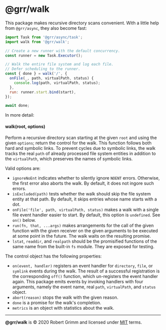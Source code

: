 
# @grr/walk

This package makes recursive directory scans convenient. With a little help from
`@grr/async`, they also become fast:

```js
import Task from '@grr/async/task';
import walk from '@grr/walk';

// Create a new runner with the default concurrency.
const runner = new Task.Executor();

// Walk the entire file system and log each file.
// Defer scheduling to the runner.
const { done } = walk('/', {
  onFile(_, path, virtualPath, status) {
    console.log(path, virtualPath, status);
  },
  run: runner.start.bind(start),
});

await done;
```

In more detail:

#### walk(root, options)

Perform a recursive directory scan starting at the given `root` and using the
given `options`; return the control for the walk. This function follows both
hard and symbolic links. To prevent cycles due to symbolic links, the walk
tracks the real `path` of already processed file system entities in addition to
the `virtualPath`, which preserves the names of symbolic links.

Valid options are:

  * `ignoreNoEnt` indicates whether to silently ignore `NOENT` errors.
    Otherwise, the first error also aborts the walk. By default, it does not
    ingore such errors.
  * `isExcluded(path)` tests whether the walk should skip the file system entity
    at that path. By default, it skips entries whose name starts with a dot.
  * `onFile('file', path, virtualPath, status)` makes a walk with a single file
    event handler easier to start. By default, this option is `undefined`. See
    `on()` below.
  * `run(fn, that, ...args)` makes arrangements for the call of the given
    function with the given receiver on the given arguments to be executed at
    some point in the future. The walk waits on the resulting promise.
  * `lstat`, `readdir`, and `realpath` should be the promisified functions of
    the same name from the built-in `fs` module. They are exposed for testing.

The control object has the following properties:

  * `on(event, handler)` registers an event handler for `directory`, `file`, or
    `symlink` events during the walk. The result of a successful registration is
    the corresponding `off()` function, which un-registers the event handler
    again. This package emits events by invoking handlers with four arguments,
    namely the event name, real `path`, `virtualPath`, and `status` object.
  * `abort(reason)` stops the walk with the given reason.
  * `done` is a promise for the walk's completion.
  * `metrics` is an object with statistics about the walk.


---

__@grr/walk__ is © 2020 Robert Grimm and licensed under [MIT](LICENSE) terms.
